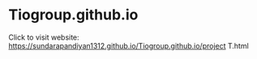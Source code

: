 # Tiogroup.github.io


Click to visit website: https://sundarapandiyan1312.github.io/Tiogroup.github.io/project T.html
